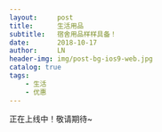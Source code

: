 ```yaml
---
layout:     post
title:      生活用品
subtitle:   宿舍用品样样具备！
date:       2018-10-17
author:     LN
header-img: img/post-bg-ios9-web.jpg
catalog: true
tags:
    - 生活
    - 优惠
---
```



  正在上线中！敬请期待~
